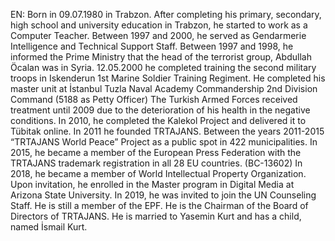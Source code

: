
EN: Born in 09.07.1980 in Trabzon. After completing his primary, secondary, high school and university education in Trabzon, he started to work as a Computer Teacher. Between 1997 and 2000, he served as Gendarmerie Intelligence and Technical Support Staff. Between 1997 and 1998, he informed the Prime Ministry that the head of the terrorist group, Abdullah Öcalan was in Syria. 12.05.2000 he completed training the second military troops in Iskenderun 1st Marine Soldier Training Regiment. He completed his master unit at İstanbul Tuzla Naval Academy Commandership 2nd Division Command (5188 as Petty Officer) The Turkish Armed Forces received treatment until 2009 due to the deterioration of his health in the negative conditions. In 2010, he completed the Kalekol Project and delivered it to Tübitak online. In 2011 he founded TRTAJANS. Between the years 2011-2015 “TRTAJANS World Peace” Project as a public spot in 422 municipalities. In 2015, he became a member of the European Press Federation with the TRTAJANS trademark registration in all 28 EU countries. (BC-13602) In 2018, he became a member of World Intellectual Property Organization. Upon invitation, he enrolled in the Master program in Digital Media at Arizona State University. In 2019, he was invited to join the UN Counseling Staff. He is still a member of the EPF. He is the Chairman of the Board of Directors of TRTAJANS. He is married to Yasemin Kurt and has a child, named İsmail Kurt.
